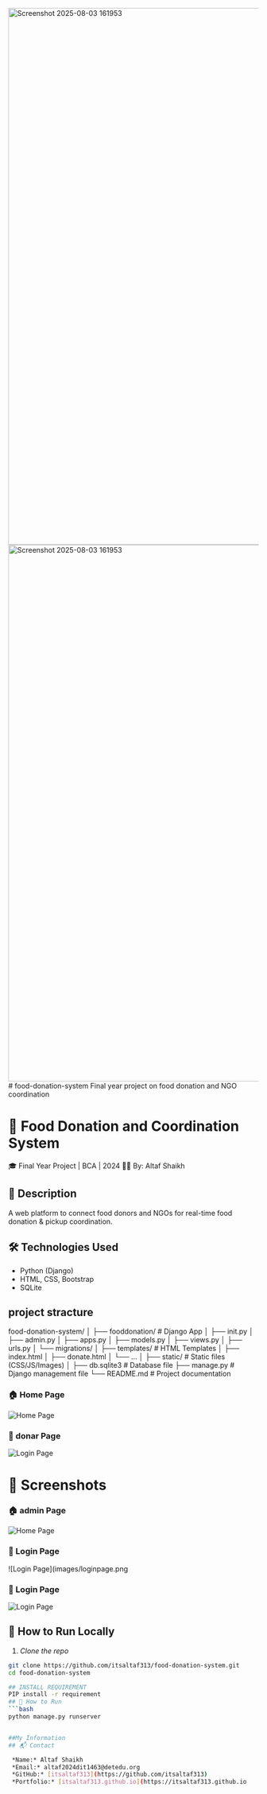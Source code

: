 <img width="1920" height="1080" alt="Screenshot 2025-08-03 161953" src="https://github.com/user-attachments/assets/74fb4acb-b13b-45f2-9361-fb631d19b7cc" /><img width="1920" height="1080" alt="Screenshot 2025-08-03 161953" src="https://github.com/user-attachments/assets/03af3de9-372b-4bf1-9f55-1ac62081a86b" /># food-donation-system
Final year project on food donation and NGO coordination
# 🍱 Food Donation and Coordination System

🎓 Final Year Project | BCA | 2024 
🧑‍💻 By: Altaf Shaikh

## 📌 Description
A web platform to connect food donors and NGOs for real-time food donation & pickup coordination.

## 🛠 Technologies Used
- Python (Django)
- HTML, CSS, Bootstrap
- SQLite

## project stracture
food-donation-system/ │ ├── fooddonation/              # Django App │   ├── init.py │   ├── admin.py │   ├── apps.py │   ├── models.py │   ├── views.py │   ├── urls.py │   └── migrations/ │ ├── templates/                 # HTML Templates │   ├── index.html │   ├── donate.html │   └── ... │ ├── static/                    # Static files (CSS/JS/Images) │ ├── db.sqlite3                 # Database file ├── manage.py                  # Django management file └── README.md                  # Project documentation




### 🏠 Home Page
![Home Page]()

### 🔐 donar Page
![Login Page](images/donar_page.png)
# 📸 Screenshots

### 🏠 admin Page
![Home Page](images/admin.png)

### 🔐 Login Page
![Login Page](images/loginpage.png
### 🔐 Login Page
![Login Page](images/organization_login_page.png)

## 🚀 How to Run Locally

1. *Clone the repo*
```bash
git clone https://github.com/itsaltaf313/food-donation-system.git
cd food-donation-system

## INSTALL REQUIREMENT
PIP install -r requirement
## 🚀 How to Run
```bash
python manage.py runserver


##My Information
## 📬 Contact

 *Name:* Altaf Shaikh  
 *Email:* altaf2024dit1463@detedu.org  
 *GitHub:* [itsaltaf313](https://github.com/itsaltaf313)  
 *Portfolio:* [itsaltaf313.github.io](https://itsaltaf313.github.io

